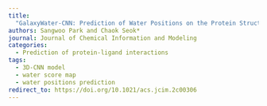 ```yaml
---
title:
  "GalaxyWater-CNN: Prediction of Water Positions on the Protein Structure by a 3D-Convolutional Neural Network"
authors: Sangwoo Park and Chaok Seok*
journal: Journal of Chemical Information and Modeling
categories:
  - Prediction of protein-ligand interactions
tags:
  - 3D-CNN model
  - water score map
  - water positions prediction
redirect_to: https://doi.org/10.1021/acs.jcim.2c00306
---
```

